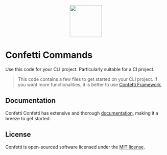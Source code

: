 <p align="center">
  <img src="https://avatars1.githubusercontent.com/u/57274804?s=400&u=058242df13e206950c08efd68a540445ce4da17f&v=4" width="100">
</p>

# Confetti Commands

Use this code for your CLI project. Particularly suitable for a CI project.

> This code contains a few files to get started on your CLI project. If you want more functionalities, it is better to use [Confetti Framework](https://github.com/confetti-framework/confetti).

## Documentation

Confetti Confetti has extensive and thorough [documentation](https://www.confetti-framework.com/docs/digging-deeper/commands), making it a breeze to get started.

## License

Confetti is open-sourced software licensed under the [MIT license](https://opensource.org/licenses/MIT).
